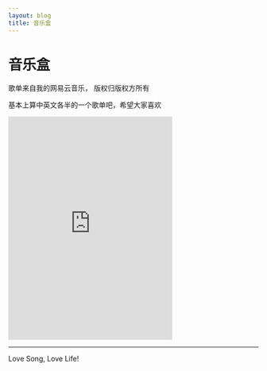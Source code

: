 ```yaml
---
layout: blog
title: 音乐盒
---
```

音乐盒
========

歌单来自我的网易云音乐， 版权归版权方所有
		

基本上算中英文各半的一个歌单吧，希望大家喜欢

<iframe frameborder="no" border="0" marginwidth="0" marginheight="0" width=330 height=450 src="http://music.163.com/outchain/player?type=0&id=56936111&auto=1&height=430"></iframe>

	
<script>
window.tctipConfig = {
        staticPrefix:   "http://static.tctip.com",
        buttonImageId:  7,
        buttonTip:  "zanzhu",
        list:{
            alipay: {qrimg: "https://raw.githubusercontent.com/flyingyouth/Jekyll-Light/gh-pages/img/ali.png"},
            weixin:{qrimg: "https://raw.githubusercontent.com/flyingyouth/Jekyll-Light/gh-pages/img/wx.png"},
        }
};
</script>
<script src="http://static.tctip.com/js/tctip.min.js"></script>

----------
Love Song, Love Life!

